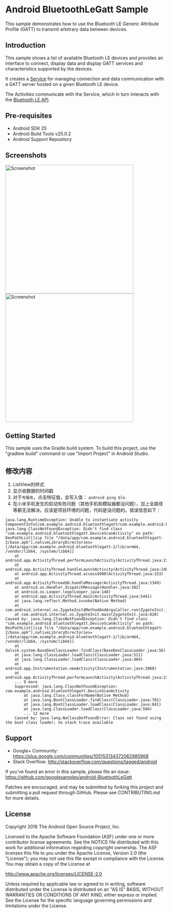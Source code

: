 
Android BluetoothLeGatt Sample
===================================

This sample demonstrates how to use the Bluetooth LE Generic Attribute Profile (GATT)
to transmit arbitrary data between devices.

Introduction
------------

This sample shows a list of available Bluetooth LE devices and provides
an interface to connect, display data and display GATT services and
characteristics supported by the devices.

It creates a [Service][1] for managing connection and data communication with a GATT server
hosted on a given Bluetooth LE device.

The Activities communicate with the Service, which in turn interacts with the [Bluetooth LE API][2].

[1]:http://developer.android.com/reference/android/app/Service.html
[2]:https://developer.android.com/reference/android/bluetooth/BluetoothGatt.html

Pre-requisites
--------------

- Android SDK 25
- Android Build Tools v25.0.2
- Android Support Repository

Screenshots
-------------

<img src="screenshots/1-main.png" height="400" alt="Screenshot"/> <img src="screenshots/2-detail.png" height="400" alt="Screenshot"/> 

Getting Started
---------------

This sample uses the Gradle build system. To build this project, use the
"gradlew build" command or use "Import Project" in Android Studio.

修改内容
---------------
1. ListView的样式
2. 显示收数据的时间戳
3. 对于`写服务`，点击特征值，会写入值： `android ping ble.`
4. 在小米手机发生的启动失败问题（其他手机和模拟器都没问题），加上全路径等都无法解决。应该是项目环境的问题，代码是没问题的。错误信息如下：
```
java.lang.RuntimeException: Unable to instantiate activity ComponentInfo{com.example.android.bluetoothlegatt/com.example.android.bluetoothlegatt.DeviceScanActivity}: java.lang.ClassNotFoundException: Didn't find class "com.example.android.bluetoothlegatt.DeviceScanActivity" on path: DexPathList[[zip file "/data/app/com.example.android.bluetoothlegatt-2/base.apk"],nativeLibraryDirectories=[/data/app/com.example.android.bluetoothlegatt-2/lib/arm64, /vendor/lib64, /system/lib64]]
	at android.app.ActivityThread.performLaunchActivity(ActivityThread.java:2334)
	at android.app.ActivityThread.handleLaunchActivity(ActivityThread.java:2483)
	at android.app.ActivityThread.access$900(ActivityThread.java:153)
	at android.app.ActivityThread$H.handleMessage(ActivityThread.java:1349)
	at android.os.Handler.dispatchMessage(Handler.java:102)
	at android.os.Looper.loop(Looper.java:148)
	at android.app.ActivityThread.main(ActivityThread.java:5441)
	at java.lang.reflect.Method.invoke(Native Method)
	at com.android.internal.os.ZygoteInit$MethodAndArgsCaller.run(ZygoteInit.java:738)
	at com.android.internal.os.ZygoteInit.main(ZygoteInit.java:628)
Caused by: java.lang.ClassNotFoundException: Didn't find class "com.example.android.bluetoothlegatt.DeviceScanActivity" on path: DexPathList[[zip file "/data/app/com.example.android.bluetoothlegatt-2/base.apk"],nativeLibraryDirectories=[/data/app/com.example.android.bluetoothlegatt-2/lib/arm64, /vendor/lib64, /system/lib64]]
	at dalvik.system.BaseDexClassLoader.findClass(BaseDexClassLoader.java:56)
	at java.lang.ClassLoader.loadClass(ClassLoader.java:511)
	at java.lang.ClassLoader.loadClass(ClassLoader.java:469)
	at android.app.Instrumentation.newActivity(Instrumentation.java:1068)
	at android.app.ActivityThread.performLaunchActivity(ActivityThread.java:2324)
	... 9 more
	Suppressed: java.lang.ClassNotFoundException: com.example.android.bluetoothlegatt.DeviceScanActivity
		at java.lang.Class.classForName(Native Method)
		at java.lang.BootClassLoader.findClass(ClassLoader.java:781)
		at java.lang.BootClassLoader.loadClass(ClassLoader.java:841)
		at java.lang.ClassLoader.loadClass(ClassLoader.java:504)
		... 12 more
	Caused by: java.lang.NoClassDefFoundError: Class not found using the boot class loader; no stack trace available

```

Support
-------

- Google+ Community: https://plus.google.com/communities/105153134372062985968
- Stack Overflow: http://stackoverflow.com/questions/tagged/android

If you've found an error in this sample, please file an issue:
https://github.com/googlesamples/android-BluetoothLeGatt

Patches are encouraged, and may be submitted by forking this project and
submitting a pull request through GitHub. Please see CONTRIBUTING.md for more details.

License
-------

Copyright 2016 The Android Open Source Project, Inc.

Licensed to the Apache Software Foundation (ASF) under one or more contributor
license agreements.  See the NOTICE file distributed with this work for
additional information regarding copyright ownership.  The ASF licenses this
file to you under the Apache License, Version 2.0 (the "License"); you may not
use this file except in compliance with the License.  You may obtain a copy of
the License at

http://www.apache.org/licenses/LICENSE-2.0

Unless required by applicable law or agreed to in writing, software
distributed under the License is distributed on an "AS IS" BASIS, WITHOUT
WARRANTIES OR CONDITIONS OF ANY KIND, either express or implied.  See the
License for the specific language governing permissions and limitations under
the License.
